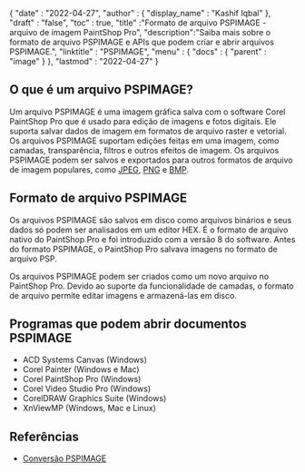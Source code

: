 {
  "date" : "2022-04-27",
  "author" : {
    "display_name" : "Kashif Iqbal"
},
  "draft" : "false",
  "toc" : true,
  "title" :"Formato de arquivo PSPIMAGE - arquivo de imagem PaintShop Pro",
  "description":"Saiba mais sobre o formato de arquivo PSPIMAGE e APIs que podem criar e abrir arquivos PSPIMAGE.",
  "linktitle" : "PSPIMAGE",
  "menu" : {
    "docs" : {
      "parent" : "image"
}
},
  "lastmod" : "2022-04-27"
}
## O que é um arquivo PSPIMAGE?

Um arquivo PSPIMAGE é uma imagem gráfica salva com o software Corel PaintShop Pro que é usado para edição de imagens e fotos digitais. Ele suporta salvar dados de imagem em formatos de arquivo raster e vetorial. Os arquivos PSPIMAGE suportam edições feitas em uma imagem, como camadas, transparência, filtros e outros efeitos de imagem. Os arquivos PSPIMAGE podem ser salvos e exportados para outros formatos de arquivo de imagem populares, como [JPEG](/pt/image/jpeg/), [PNG](/pt/) e [BMP](/pt/image/bmp/).

## Formato de arquivo PSPIMAGE

Os arquivos PSPIMAGE são salvos em disco como arquivos binários e seus dados só podem ser analisados em um editor HEX. É o formato de arquivo nativo do PaintShop Pro e foi introduzido com a versão 8 do software. Antes do formato PSPIMAGE, o PaintShop Pro salvava imagens no formato de arquivo PSP.

Os arquivos PSPIMAGE podem ser criados como um novo arquivo no PaintShop Pro. Devido ao suporte da funcionalidade de camadas, o formato de arquivo permite editar imagens e armazená-las em disco.

## Programas que podem abrir documentos PSPIMAGE

* ACD Systems Canvas (Windows)
* Corel Painter (Windows e Mac)
* Corel PaintShop Pro (Windows)
* Corel Video Studio Pro (Windows)
* CorelDRAW Graphics Suite (Windows)
* XnViewMP (Windows, Mac e Linux)

## Referências

* [Conversão PSPIMAGE](https://community.adobe.com/t5/photoshop-ecosystem-discussions/pspimage-conversion/m-p/5288141)

